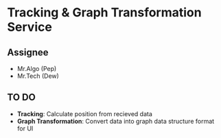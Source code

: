 # Tracking & Graph Transformation Service

## Assignee

- Mr.Algo (Pep)
- Mr.Tech (Dew)

## TO DO

- **Tracking**: Calculate position from recieved data
- **Graph Transformation**: Convert data into graph data structure format for UI
